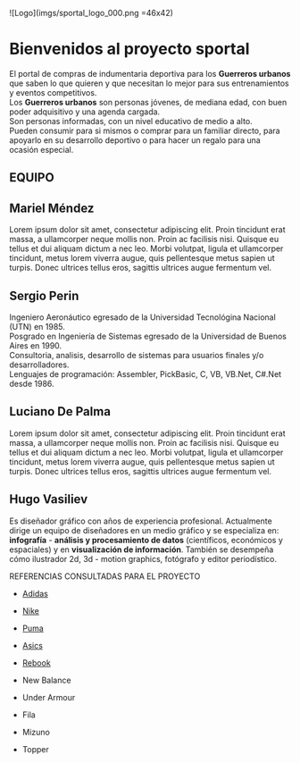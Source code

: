 ![Logo](imgs/sportal_logo_000.png =46x42)

# Bienvenidos al proyecto sportal

El portal de compras de indumentaria deportiva para los **Guerreros urbanos** que saben lo que quieren y que necesitan lo mejor para sus entrenamientos y eventos competitivos.</br>
Los **Guerreros urbanos** son personas jóvenes, de mediana edad, con buen poder adquisitivo y una agenda cargada.</br>
Son personas informadas, con un nivel educativo de medio a alto.</br>
Pueden consumir para si mismos o comprar para un familiar directo, para apoyarlo en su desarrollo deportivo o para hacer un regalo para una ocasión especial.


**EQUIPO**
--------------------------

## Mariel Méndez
Lorem ipsum dolor sit amet, consectetur adipiscing elit. Proin tincidunt erat massa, a ullamcorper neque mollis non. Proin ac facilisis nisi. Quisque eu tellus et dui aliquam dictum a nec leo. Morbi volutpat, ligula et ullamcorper tincidunt, metus lorem viverra augue, quis pellentesque metus sapien ut turpis. Donec ultrices tellus eros, sagittis ultrices augue fermentum vel. 

## Sergio Perin
Ingeniero Aeronáutico egresado de la Universidad Tecnológina Nacional (UTN) en 1985.</br>
Posgrado en Ingeniería de Sistemas egresado de la Universidad de Buenos Aires en 1990.</br>
Consultoria, analisis, desarrollo de sistemas para usuarios finales y/o desarrolladores.</br>
Lenguajes de programación: Assembler, PickBasic, C, VB, VB.Net, C#.Net desde 1986.

## Luciano De Palma
Lorem ipsum dolor sit amet, consectetur adipiscing elit. Proin tincidunt erat massa, a ullamcorper neque mollis non. Proin ac facilisis nisi. Quisque eu tellus et dui aliquam dictum a nec leo. Morbi volutpat, ligula et ullamcorper tincidunt, metus lorem viverra augue, quis pellentesque metus sapien ut turpis. Donec ultrices tellus eros, sagittis ultrices augue fermentum vel. 

## Hugo Vasiliev
Es diseñador gráfico con años de experiencia profesional. Actualmente dirige un equipo de diseñadores en un medio gráfico y se especializa en: **infografía** -  **análisis y procesamiento de datos** (científicos, económicos y espaciales) y en **visualización de información**.  También se desempeña cómo ilustrador 2d, 3d - motion graphics, fotógrafo y editor periodístico.


REFERENCIAS CONSULTADAS PARA EL PROYECTO
- [Adidas](https://www.adidas.com.ar/) 
- [Nike](https://www.nike.com/ar/) 
- [Puma](https://us.puma.com/) 
- [Asics](https://www.asics.com/es/es-es/) 
- [Rebook](https://www.reebok.com/us) 

- New Balance</br>
- Under Armour</br>
- Fila</br>
- Mizuno</br>
- Topper


